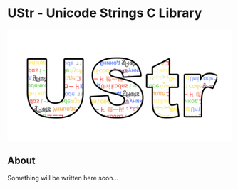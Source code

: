 # UStr - Unicode Strings C Library

![Logo](/images/logo.png)

## About

Something will be written here soon...
